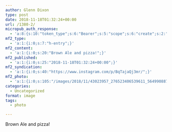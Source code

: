 ```yaml
---
author: Glenn Dixon
type: post
date: 2018-11-18T01:32:24+00:00
url: /1380-2/
micropub_auth_response:
  - 'a:8:{s:10:"token_type";s:6:"Bearer";s:5:"scope";s:6:"create";s:2:"me";s:28:"https://glenn.thedixons.net/";s:9:"issued_by";s:55:"https://glenn.thedixons.net/wp-json/indieauth/1.0/token";s:9:"client_id";s:24:"https://ownyourgram.com/";s:9:"issued_at";i:1540737877;s:4:"user";i:1;s:13:"last_accessed";i:1542589884;}'
mf2_type:
  - 'a:1:{i:0;s:7:"h-entry";}'
mf2_content:
  - 'a:1:{i:0;s:20:"Brown Ale and pizza!";}'
mf2_published:
  - 'a:1:{i:0;s:25:"2018-11-18T01:32:24+00:00";}'
mf2_syndication:
  - 'a:1:{i:0;s:40:"https://www.instagram.com/p/BqTajaQj3mr/";}'
mf2_photo:
  - 'a:1:{i:0;s:105:"/images/2018/11/43023957_276523406539611_5649908873021746940_n.jpg";}'
categories:
  - Uncategorized
format: image
tags:
  - photo

---
```

Brown Ale and pizza!